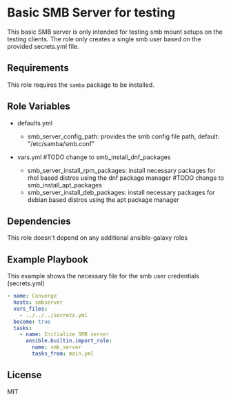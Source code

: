 Basic SMB Server for testing
=========

This basic SMB server is only intended for testing smb mount setups on the testing clients.
The role only creates a single smb user based on the provided secrets.yml file.

Requirements
------------

This role requires the `samba` package to be installed.

Role Variables
--------------

- defaults.yml
  - smb_server_config_path: provides the smb config file path, default: "/etc/samba/smb.conf"

- vars.yml
  #TODO change to smb_install_dnf_packages
  - smb_server_install_rpm_packages: install necessary packages for rhel based distros using the dnf package manager
  #TODO change to smb_install_apt_packages
  - smb_server_install_deb_packages: install necessary packages for debian based distros using the apt package manager

Dependencies
------------

This role doesn't depend on any additional ansible-galaxy roles

Example Playbook
----------------

This example shows the necessary file for the smb user credentials (secrets.yml)

```yaml
- name: Converge
  hosts: smbserver
  vars_files:
    - ../../../secrets.yml
  become: true
  tasks:
    - name: Initialize SMB server
      ansible.builtin.import_role:
        name: smb_server
        tasks_from: main.yml
```

License
-------

MIT

